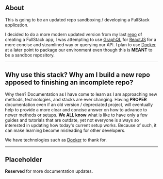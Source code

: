 ## About

This is going to be an updated repo sandboxing / developing a FullStack application. 

I decided to do a more modern updated version from my last [repo](https://github.com/BaoPham92/GraphQL-ReactJS) of creating a FullStack app, I was attempting to use [GraphQL](https://graphql.org/) for [ReactJS](https://reactjs.org/) for a more concise and steamlined way or querying our API. I plan to use [Docker](https://www.docker.com/) at a later point to package our environment even though this is __MEANT__ to be a sandbox repository.

---

## Why use this stack? Why am I build a new repo apposed to finishing an incomplete repo?

Why then? Documentation as I have come to learn as I am approaching new methods, technologies, and stacks are ever changing. Having __PROPER__ documentation even if an old version / depreciated project, will eventually help to provide a more clear and concise answer on how to advance to newer methods or setups. __We ALL know__ what is like to have only a few guides and tutorials that are outdate, yet not everyone is always so interested in updating how today's current setup works. Because of such, it can make learning become misleading for other developers.

We have technologies such as [Docker](https://www.docker.com/) to thank for.

---

## Placeholder

__Reserved__ for more documentation updates.